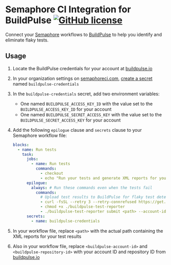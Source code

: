 # Semaphore CI Integration for BuildPulse [![GitHub license](https://img.shields.io/badge/license-MIT-blue.svg)](https://raw.githubusercontent.com/Workshop64/buildpulse-semaphore/master/LICENSE)

Connect your [Semaphore][semaphoreci.com] workflows to [BuildPulse][buildpulse.io] to help you identify and eliminate flaky tests.

## Usage

1. Locate the BuildPulse credentials for your account at [buildpulse.io][]
2. In your organization settings on [semaphoreci.com][], [create a secret](https://docs.semaphoreci.com/essentials/using-secrets/#creating-and-managing-secrets) named `buildpulse-credentials`
3. In the `buildpulse-credentials` secret, add two environment variables:
    - One named `BUILDPULSE_ACCESS_KEY_ID` with the value set to the `BUILDPULSE_ACCESS_KEY_ID` for your account
    - One named `BUILDPULSE_SECRET_ACCESS_KEY` with the value set to the `BUILDPULSE_SECRET_ACCESS_KEY` for your account
4. Add the following `epilogue` clause and `secrets` clause to your Semaphore workflow file:

    ```yaml
    blocks:
      - name: Run tests
        task:
          jobs:
            - name: Run tests
              commands:
                - checkout
                - echo "Run your tests and generate XML reports for your test results"
          epilogue:
            always: # Run these commands even when the tests fail
              commands:
                # Upload test results to BuildPulse for flaky test detection
                - curl -fsSL --retry 3 --retry-connrefused https://get.buildpulse.io/test-reporter-linux-amd64 > ./buildpulse-test-reporter
                - chmod +x ./buildpulse-test-reporter
                - ./buildpulse-test-reporter submit <path> --account-id <buildpulse-account-id> --repository-id <buildpulse-repository-id>
          secrets:
            - name: buildpulse-credentials
    ```

5. In your workflow file, replace `<path>` with the actual path containing the XML reports for your test results
6. Also in your workflow file, replace `<buildpulse-account-id>` and `<buildpulse-repository-id>` with your account ID and repository ID from [buildpulse.io][]

[buildpulse.io]: https://buildpulse.io
[semaphoreci.com]: https://semaphoreci.com
